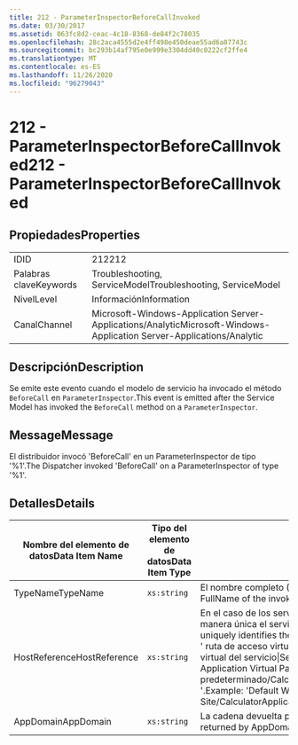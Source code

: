 ```yaml
---
title: 212 - ParameterInspectorBeforeCallInvoked
ms.date: 03/30/2017
ms.assetid: 063fc8d2-ceac-4c18-8368-de84f2c78035
ms.openlocfilehash: 28c2aca4555d2e4ff498e450deae55ad6a87743c
ms.sourcegitcommit: bc293b14af795e0e999e3304dd40c0222cf2ffe4
ms.translationtype: MT
ms.contentlocale: es-ES
ms.lasthandoff: 11/26/2020
ms.locfileid: "96279043"
---
```

# <a name="212---parameterinspectorbeforecallinvoked"></a><span data-ttu-id="e2f3e-102">212 - ParameterInspectorBeforeCallInvoked</span><span class="sxs-lookup"><span data-stu-id="e2f3e-102">212 - ParameterInspectorBeforeCallInvoked</span></span>

## <a name="properties"></a><span data-ttu-id="e2f3e-103">Propiedades</span><span class="sxs-lookup"><span data-stu-id="e2f3e-103">Properties</span></span>  
  
|||  
|-|-|  
|<span data-ttu-id="e2f3e-104">ID</span><span class="sxs-lookup"><span data-stu-id="e2f3e-104">ID</span></span>|<span data-ttu-id="e2f3e-105">212</span><span class="sxs-lookup"><span data-stu-id="e2f3e-105">212</span></span>|  
|<span data-ttu-id="e2f3e-106">Palabras clave</span><span class="sxs-lookup"><span data-stu-id="e2f3e-106">Keywords</span></span>|<span data-ttu-id="e2f3e-107">Troubleshooting, ServiceModel</span><span class="sxs-lookup"><span data-stu-id="e2f3e-107">Troubleshooting, ServiceModel</span></span>|  
|<span data-ttu-id="e2f3e-108">Nivel</span><span class="sxs-lookup"><span data-stu-id="e2f3e-108">Level</span></span>|<span data-ttu-id="e2f3e-109">Información</span><span class="sxs-lookup"><span data-stu-id="e2f3e-109">Information</span></span>|  
|<span data-ttu-id="e2f3e-110">Canal</span><span class="sxs-lookup"><span data-stu-id="e2f3e-110">Channel</span></span>|<span data-ttu-id="e2f3e-111">Microsoft-Windows-Application Server-Applications/Analytic</span><span class="sxs-lookup"><span data-stu-id="e2f3e-111">Microsoft-Windows-Application Server-Applications/Analytic</span></span>|  
  
## <a name="description"></a><span data-ttu-id="e2f3e-112">Descripción</span><span class="sxs-lookup"><span data-stu-id="e2f3e-112">Description</span></span>  

 <span data-ttu-id="e2f3e-113">Se emite este evento cuando el modelo de servicio ha invocado el método `BeforeCall` en `ParameterInspector`.</span><span class="sxs-lookup"><span data-stu-id="e2f3e-113">This event is emitted after the Service Model has invoked the `BeforeCall` method on a `ParameterInspector`.</span></span>  
  
## <a name="message"></a><span data-ttu-id="e2f3e-114">Message</span><span class="sxs-lookup"><span data-stu-id="e2f3e-114">Message</span></span>  

 <span data-ttu-id="e2f3e-115">El distribuidor invocó 'BeforeCall' en un ParameterInspector de tipo '%1'.</span><span class="sxs-lookup"><span data-stu-id="e2f3e-115">The Dispatcher invoked 'BeforeCall' on a ParameterInspector of type '%1'.</span></span>  
  
## <a name="details"></a><span data-ttu-id="e2f3e-116">Detalles</span><span class="sxs-lookup"><span data-stu-id="e2f3e-116">Details</span></span>  
  
|<span data-ttu-id="e2f3e-117">Nombre del elemento de datos</span><span class="sxs-lookup"><span data-stu-id="e2f3e-117">Data Item Name</span></span>|<span data-ttu-id="e2f3e-118">Tipo del elemento de datos</span><span class="sxs-lookup"><span data-stu-id="e2f3e-118">Data Item Type</span></span>|<span data-ttu-id="e2f3e-119">Descripción</span><span class="sxs-lookup"><span data-stu-id="e2f3e-119">Description</span></span>|  
|--------------------|--------------------|-----------------|  
|<span data-ttu-id="e2f3e-120">TypeName</span><span class="sxs-lookup"><span data-stu-id="e2f3e-120">TypeName</span></span>|`xs:string`|<span data-ttu-id="e2f3e-121">El nombre completo (FullName) de CLR del tipo del inspector invocado.</span><span class="sxs-lookup"><span data-stu-id="e2f3e-121">The CLR FullName of the invoked inspector's type.</span></span>|  
|<span data-ttu-id="e2f3e-122">HostReference</span><span class="sxs-lookup"><span data-stu-id="e2f3e-122">HostReference</span></span>|`xs:string`|<span data-ttu-id="e2f3e-123">En el caso de los servicios hospedados en web, este campo identifica de manera única el servicio en la jerarquía web.</span><span class="sxs-lookup"><span data-stu-id="e2f3e-123">For Web-hosted services, this field uniquely identifies the service in the Web hierarchy.</span></span> <span data-ttu-id="e2f3e-124">Su formato se define como ' ruta de acceso virtual de la aplicación de nombre de sitio web&#124;ruta de acceso virtual del servicio&#124;ServiceName '.</span><span class="sxs-lookup"><span data-stu-id="e2f3e-124">Its format is defined as 'Web Site Name Application Virtual Path&#124;Service Virtual Path&#124;ServiceName'.</span></span> <span data-ttu-id="e2f3e-125">Ejemplo: ' sitio web predeterminado/CalculatorApplication&#124;/CalculatorService.svc&#124;CalculatorService '.</span><span class="sxs-lookup"><span data-stu-id="e2f3e-125">Example: 'Default Web Site/CalculatorApplication&#124;/CalculatorService.svc&#124;CalculatorService'.</span></span>|  
|<span data-ttu-id="e2f3e-126">AppDomain</span><span class="sxs-lookup"><span data-stu-id="e2f3e-126">AppDomain</span></span>|`xs:string`|<span data-ttu-id="e2f3e-127">La cadena devuelta por AppDomain.CurrentDomain.FriendlyName.</span><span class="sxs-lookup"><span data-stu-id="e2f3e-127">The string returned by AppDomain.CurrentDomain.FriendlyName.</span></span>|
